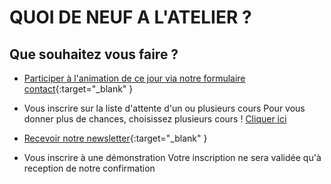 # QUOI DE NEUF A L'ATELIER ?  

    
## Que souhaitez vous faire ?    

- [Participer à l'animation de ce jour via notre formulaire contact](https://docs.google.com/forms/d/e/1FAIpQLScDnAGxa7UlusJ0sVcahW_FnYDXCc4BQsAE5W8vGXzb9_z4pg/viewform?entry.1318731939&entry.625861564&entry.1682638982&entry.1661862399&entry.635975601){:target="_blank" }
  
- Vous inscrire sur la liste d'attente d'un ou plusieurs cours
  Pour vous donner plus de chances, choisissez plusieurs cours !
  [Cliquer ici](https://forms.gle/RcWEHegz6js46Y7i8)    
  
- [Recevoir notre newsletter](https://docs.google.com/forms/d/e/1FAIpQLScDnAGxa7UlusJ0sVcahW_FnYDXCc4BQsAE5W8vGXzb9_z4pg/viewform?entry.1318731939&entry.625861564&entry.1682638982&entry.1661862399&entry.635975601){:target="_blank" }

- Vous inscrire à une démonstration
  Votre inscription ne sera validée qu'à reception de notre confirmation
 


